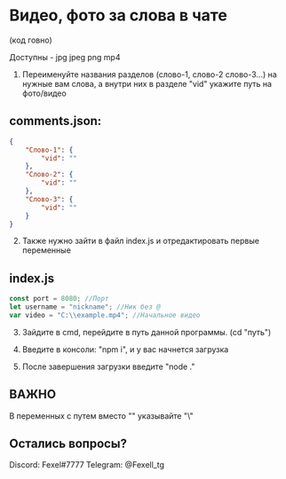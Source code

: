 # Видео, фото за слова в чате
(код говно)

Доступны - jpg jpeg png mp4



1. Переименуйте названия разделов (слово-1, слово-2 слово-3...) на нужные вам слова, а внутри них в разделе "vid" укажите путь на фото/видео
## comments.json:
```json
{
    "Слово-1": {
        "vid": ""
    },
    "Слово-2": {
        "vid": ""
    },
    "Слово-3": {
        "vid": ""
    }
}
```



2. Также нужно зайти в файл index.js и отредактировать первые переменные
## index.js
```js
const port = 8080; //Порт
let username = "nickname"; //Ник без @
var video = "C:\\example.mp4"; //Начальное видео

```

3. Зайдите в cmd, перейдите в путь данной программы. (cd "путь")

4. Введите в консоли: "npm i", и у вас начнется загрузка

5. После завершения загрузки введите "node ."



## ВАЖНО

В переменных с путем вместо "\" указывайте "\\"

## Остались вопросы?
Discord: Fexel#7777
Telegram: @Fexell_tg

